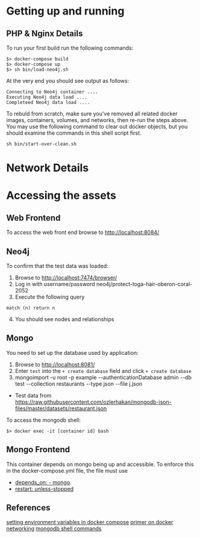 # Getting up and running 

## PHP & Nginx Details

To run your first build run the following commands:

```
$> docker-compose build
$> docker-compose up
$> sh bin/load-neo4j.sh
```

At the very end you should see output as follows:

  ```
  Connecting to Neo4j container ....
  Executing Neo4j data load ....
  Completeed Neo4j data load ....
  ``` 

To rebuld from scratch, make sure you've removed all related docker images, containers, volumes, and networks, then re-run the steps above. You may use the following command to clear out docker objects, but you should examine the commands in this shell script first.

```
sh bin/start-over-clean.sh
```

# Network Details

# Accessing the assets

## Web Frontend

To access the web front end browse to [http://localhost:8084/](http://localhost:7474/browser/)

## Neo4j 

To confirm that the test data was loaded:

1. Browse to [http://localhost:7474/browser/](http://localhost:7474/browser/)
2. Log in with username/password neo4j/protect-toga-hair-oberon-coral-2052
3. Execute the following query

 ```
 match (n) return n
 ```
4. You should see nodes and relationships

## Mongo

You need to set up the database used by application:

1. Browse to [http://localhost:8081/](http://localhost:8081/)
2. Enter `test` into the `+ create database` field and click `+ create database`
3.  mongoimport -u root -p example --authenticationDatabase admin --db test --collection restaurants --type json --file j.json

* Test data from https://raw.githubusercontent.com/ozlerhakan/mongodb-json-files/master/datasets/restaurant.json


To access the mongodb shell:

```
$> docker exec -it [container id] bash
```

## Mongo Frontend 

This container depends on mongo being up and accessible. To enforce this in the docker-compose.yml file, the file must use 

* [depends_on: - mongo](https://docs.docker.com/compose/startup-order/). 
* [restart: unless-stopped](https://docs.docker.com/config/containers/start-containers-automatically/)

## References

[setting environment variables in docker compose](https://docs.docker.com/compose/environment-variables/)
[primer on docker networking](https://docs.docker.com/network/network-tutorial-standalone/)
[mongodb shell commands](https://www.mongodb.com/docs/manual/reference/mongo-shell/)
